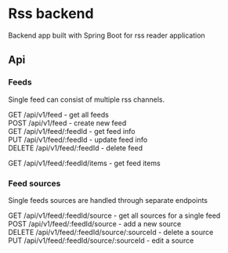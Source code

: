 # Rss backend
Backend app built with Spring Boot for rss reader application


## Api
### Feeds
Single feed can consist of multiple rss channels.

GET /api/v1/feed - get all feeds  
POST /api/v1/feed - create new feed  
GET /api/v1/feed/:feedId - get feed info  
PUT /api/v1/feed/:feedId - update feed info   
DELETE /api/v1/feed/:feedId - delete feed

GET /api/v1/feed/:feedId/items - get feed items

### Feed sources
Single feeds sources are handled through separate endpoints

GET /api/v1/feed/:feedId/source - get all sources for a single feed   
POST /api/v1/feed/:feedId/source - add a new source  
DELETE /api/v1/feed/:feedId/source/:sourceId - delete a source  
PUT /api/v1/feed/:feedId/source/:sourceId - edit a source
